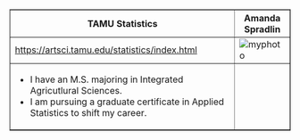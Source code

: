 <!DOCTYPE html>
<html>
<head>
  <meta charset="UTF-8">
  <title>Homework 1 Question 6</title>
</head>
<body>
  <table border="1">
    <tr>
      <th>TAMU Statistics</th>
      <th>Amanda Spradlin</th>
    </tr>
    <tr>
      <td><a href="url">https://artsci.tamu.edu/statistics/index.html</a></td>
      <td><img src="myphoto.jpg" alt="myphoto"></td>
    </tr>
    <tr>
       <td>
          <ul>
             <li>I have an M.S. majoring in Integrated Agricutlural Sciences.</li>
             <li>I am pursuing a graduate certificate in Applied Statistics to shift my career.</li>
          </ul>
       </td>
       <td>
       </td>
  </table>
</body>
</html>
